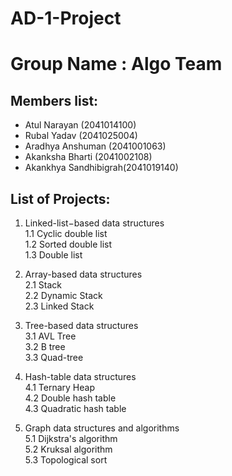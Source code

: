 # AD-1-Project

# Group Name :  Algo Team

## Members list:

- Atul Narayan (2041014100)
- Rubal Yadav (2041025004)
- Aradhya Anshuman (2041001063)
- Akanksha Bharti (2041002108)
- Akankhya Sandhibigrah(2041019140)

##  List of Projects:

1. Linked-list−based data structures 
   </br>
   1.1 Cyclic double list
   </br>
   1.2 Sorted double list
   </br>
   1.3 Double list
   </br>

2. Array-based data structures
   </br>
   2.1 Stack
   </br>
   2.2 Dynamic Stack
   </br>
   2.3 Linked Stack
   </br>

3. Tree-based data structures
   </br>
   3.1 AVL Tree
   </br>
   3.2 B tree
   </br>
   3.3 Quad-tree
   </br>
4. Hash-table data structures
   </br>
   4.1 Ternary Heap
   </br>
   4.2 Double hash table
   </br>
   4.3 Quadratic hash table
   </br>
5. Graph data structures and algorithms
   </br>
   5.1 Dijkstra's algorithm
   </br>
   5.2 Kruksal algorithm
   </br>
   5.3 Topological sort
   </br>
